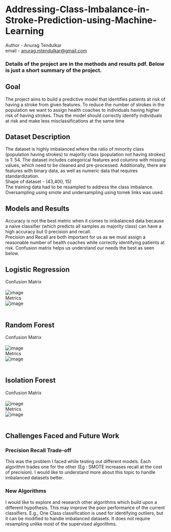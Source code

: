 # Addressing-Class-Imbalance-in-Stroke-Prediction-using-Machine-Learning
Author - Anurag Tendulkar <br>
email - anurag.mtendulkar@gmail.com

### Details of the project are in the methods and results pdf. Below is just a short summary of the project.

## Goal
The project aims to build a predictive model that identifies patients at risk of having a stroke from given features. To reduce the number of strokes in the population we want to assign health coaches to individuals having higher risk of having strokes. Thus the model should correctly identify individuals at risk and make less misclassifications at the same time

## Dataset Description
The dataset is highly imbalanced where the ratio of minority class (population having strokes) to majority class (population not having strokes) is 1: 54.
The dataset includes categorical features and columns with missing values, which need to be cleaned and pre-processed. Additionally, there are features with binary data, as well as numeric data that requires standardization. <br>
Shape of dataset - (43,400, 15) <br>
The training data had to be resampled to address the class imbalance. Oversampling using smote and undersampling using tomek links was used.


## Models and Results
Accuracy is not the best metric when it comes to imbalanced data because a naive classifier (which predicts all samples as majority class) can have a high accuracy but 0 precision and recall.<br>
Precision and Recall are both important for us as we must assign a reasonable number of health coaches while correctly identifying patients at risk.
Confusion matrix helps us understand our needs the best as seen below.

## Logistic Regression
Confusion Matrix
<br><br>![image](https://user-images.githubusercontent.com/74342035/233461818-9ece1a74-74f4-4970-b88f-920fbea4852b.png)
<br>Metrics<br>![image](https://user-images.githubusercontent.com/74342035/233462207-952bcf23-7d0b-4f15-bd42-927f56e9cd33.png)
<br><br>

## Random Forest
Confusion Matrix
<br><br>![image](https://user-images.githubusercontent.com/74342035/233463093-0961758b-2d90-4d50-b925-f13a0367384b.png)
<br>Metrics<br>![image](https://user-images.githubusercontent.com/74342035/233462920-e61c5134-37ef-4423-9e34-3fefb5843920.png)
<br><br>

## Isolation Forest
Confusion Matrix
<br><br>![image](https://user-images.githubusercontent.com/74342035/233463232-e70f4afe-0673-4570-a7ca-d18e10b27edd.png)
<br>Metrics<br>![image](https://user-images.githubusercontent.com/74342035/233463291-adc10a15-75e7-4080-952a-aa35d71de6b7.png)
<br><br>

## Challenges Faced and Future Work
### Precision Recall Trade-off
This was the problem I faced while testing out different models. Each algorithm trades one for the other (Eg : SMOTE increases recall at the cost of precision). I would like to understand more about this topic to handle imbalanced datasets better.
### New Algorithms
I would like to explore and research other algorithms which build upon a different hypothesis. This may improve the poor performance of the current classifiers. E.g., One Class classification is used for identifying outliers, but it can be modified to handle imbalanced datasets. It does not require resampling unlike most of the supervised algorithms.

